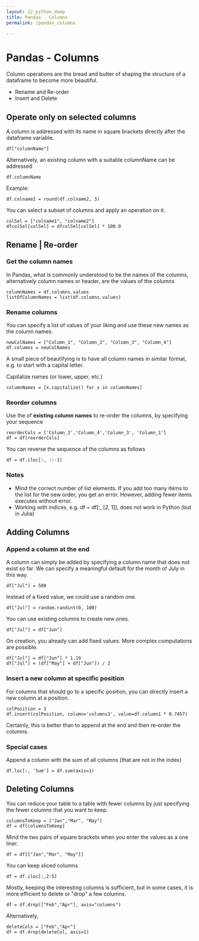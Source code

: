 ```yaml
---
layout: 22_python_deep
title: Pandas - Columns
permalink: /pandas_columns

---
```


# Pandas - Columns

Column operations are the bread and butter of shaping the structure of a dataframe to become more beautiful.

- Rename and Re-order
- Insert and Delete

## Operate only on selected columns

A column is addressed with its name in square brackets directly after the dataframe variable.

>
    df["columnName"]

Alternatively, an existing column with a suitable columnName can be addressed 
>
    df.columnName

Example:
>
    df.colname2 = round(df.colname2, 3)

You can select a subset of columns and apply an operation on it. 

>
    colSel = ["colname1", "colname2"]
    dfcolSel[colSel] = dfcolSel[colSel] * 100.0    

## Rename | Re-order

### Get the column names

In Pandas, what is commonly understood to be the names of the columns, alternatively column names or header, are the values of the columns

>
    columnNames = df.columns.values
    listOfColumnNames = list(df.columns.values)

### Rename columns

You can specify a list of values of your liking and use these new names as the column names.

>
    newColNames = ["Column_1", "Column_2", "Column_3", "Column_4"]
    df.columns = newColNames    


A small piece of beautifying is to have all column names in similar format, e.g. to start with a capital letter.

Capitalize names (or lower, upper, etc.)
>
    columnNames = [x.capitalize() for x in columnNames]    


### Reorder columns

Use the of **existing column names** to re-order the columns, by specifying your sequence
>
    reorderCols = ['Column_2','Column_4','Column_3', 'Column_1']
    df = df[reorderCols]

You can reverse the sequence of the columns as follows
>
    df = df.iloc[:, ::-1]

### Notes

- Mind the correct number of list elements. If you add too many items to the list for the new order, you get an error. However, adding fewer items executes without error.
- Working with indices, e.g.  df = df[:, [2, 1]], does not work in Python (but in Julia)

## Adding Columns

### Append a column at the end

A column can simply be added by specifying a column name that does not exist so far.
We can specify a meaningful default for the month of July in this way.

>
    df["Jul"] = 500

Instead of a fixed value, we could use a random one.
>
    df["Jul"] = random.randint(0, 100)

You can use existing columns to create new ones. 
>
    df["Jul"] = df["Jun"]

On creation, you already can add fixed values. 
More complex computations are possible.

>
    df["Jul"] = df["Jun"] * 1.19
    df["Jul"] = (df["May"] + df["Jun"]) / 2

### Insert a new column at specific position

For columns that should go to a specific position, you can directly insert a new column at a position.

>
    colPosition = 3
    df.insert(colPosition, column='columns3', value=df.column1 * 0.7457)

Certainly, this is better than to append at the end and then re-order the columns.



### Special cases

Append a column with the sum of all columns (that are not in the index)

>
    df.loc[:, 'Sum'] = df.sum(axis=1) 



## Deleting Columns

You can reduce your table to a table with fewer columns by just specifying the fewer columns that you want to keep.

>
    columnsToKeep = ["Jan","Mar", "May"]
    df = df[columnsToKeep]

Mind the two pairs of square brackets when you enter the values as a one liner.
>
    df = df[["Jan","Mar", "May"]]

You can keep sliced columns
>
    df = df.iloc[:,2:5]


Mostly, keeping the interesting columns is sufficient, but in some cases, it is more efficient to delete or "drop" a few columns.

>
    df = df.drop(["Feb","Apr"], axis="columns")

Alternatively,

> 
    deleteCols = ["Feb","Apr"]
    df = df.drop(deleteCol, axis=1)



